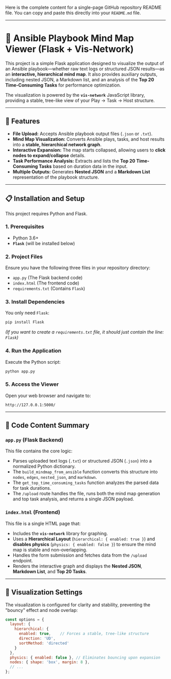 Here is the complete content for a single-page GitHub repository README file. You can copy and paste this directly into your `README.md` file.

-----

# 🧠 Ansible Playbook Mind Map Viewer (Flask + Vis-Network)

This project is a simple Flask application designed to visualize the output of an Ansible playbook—whether raw text logs or structured JSON results—as an **interactive, hierarchical mind map**. It also provides auxiliary outputs, including nested JSON, a Markdown list, and an analysis of the **Top 20 Time-Consuming Tasks** for performance optimization.

The visualization is powered by the **`vis-network`** JavaScript library, providing a stable, tree-like view of your Play $\rightarrow$ Task $\rightarrow$ Host structure.

-----

## 🚀 Features

  * **File Upload:** Accepts Ansible playbook output files (`.json` or `.txt`).
  * **Mind Map Visualization:** Converts Ansible plays, tasks, and host results into a **stable, hierarchical network graph**.
  * **Interactive Expansion:** The map starts collapsed, allowing users to **click nodes to expand/collapse** details.
  * **Task Performance Analysis:** Extracts and lists the **Top 20 Time-Consuming Tasks** based on duration data in the input.
  * **Multiple Outputs:** Generates **Nested JSON** and a **Markdown List** representation of the playbook structure.

-----

## 📋 Installation and Setup

This project requires Python and Flask.

### 1\. Prerequisites

  * Python 3.6+
  * **`Flask`** (will be installed below)

### 2\. Project Files

Ensure you have the following three files in your repository directory:

  * `app.py` (The Flask backend code)
  * `index.html` (The frontend code)
  * `requirements.txt` (Contains `Flask`)

### 3\. Install Dependencies

You only need `Flask`:

```bash
pip install Flask
```

*(If you want to create a `requirements.txt` file, it should just contain the line: `Flask`)*

### 4\. Run the Application

Execute the Python script:

```bash
python app.py
```

### 5\. Access the Viewer

Open your web browser and navigate to:

```
http://127.0.0.1:5000/
```

-----

## 💾 Code Content Summary

### `app.py` (Flask Backend)

This file contains the core logic:

  * Parses uploaded text logs (`.txt`) or structured JSON (`.json`) into a normalized Python dictionary.
  * The `build_mindmap_from_ansible` function converts this structure into `nodes`, `edges`, `nested_json`, and `markdown`.
  * The `get_top_time_consuming_tasks` function analyzes the parsed data for task durations.
  * The `/upload` route handles the file, runs both the mind map generation and top task analysis, and returns a single JSON payload.

### `index.html` (Frontend)

This file is a single HTML page that:

  * Includes the **`vis-network`** library for graphing.
  * Uses a **Hierarchical Layout** (`hierarchical: { enabled: true }`) and **disables physics** (`physics: { enabled: false }`) to ensure the mind map is stable and non-overlapping.
  * Handles the form submission and fetches data from the `/upload` endpoint.
  * Renders the interactive graph and displays the **Nested JSON**, **Markdown List**, and **Top 20 Tasks**.

-----

## 🎨 Visualization Settings

The visualization is configured for clarity and stability, preventing the "bouncy" effect and node overlap:

```javascript
const options = {
  layout: {
    hierarchical: {
      enabled: true,    // Forces a stable, tree-like structure
      direction: 'UD', 
      sortMethod: 'directed'
    }
  },
  physics: { enabled: false }, // Eliminates bouncing upon expansion
  nodes: { shape: 'box', margin: 8 },
  // ...
};
```
